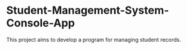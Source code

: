 # Student-Management-System-Console-App
This project aims to develop a program for managing student records.
